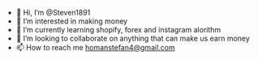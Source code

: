 - 👋 Hi, I’m @Steven1891
- 👀 I’m interested in making money
- 🌱 I’m currently learning shopify, forex and instagram alorithm
- 💞️ I’m looking to collaborate on anything that can make us earn money
- 📫 How to reach me homanstefan4@gmail.com

<!---
Steven1891/Steven1891 is a ✨ special ✨ repository because its `README.md` (this file) appears on your GitHub profile.
You can click the Preview link to take a look at your changes.
--->
